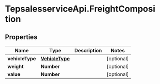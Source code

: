 # TepsalesserviceApi.FreightComposition

## Properties
Name | Type | Description | Notes
------------ | ------------- | ------------- | -------------
**vehicleType** | [**VehicleType**](VehicleType.md) |  | [optional] 
**weight** | **Number** |  | [optional] 
**value** | **Number** |  | [optional] 

